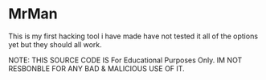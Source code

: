 # MrMan
This is my first hacking tool i have made have not tested it all of the options yet but they should all work.


NOTE: THIS SOURCE CODE IS For Educational Purposes Only.
IM NOT RESBONBLE FOR ANY BAD & MALICIOUS USE OF IT.
